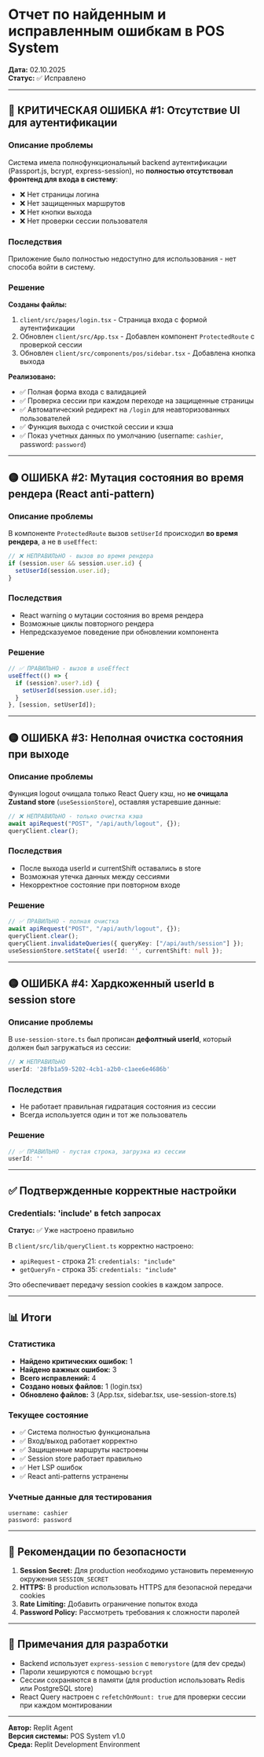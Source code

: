 # Отчет по найденным и исправленным ошибкам в POS System

**Дата:** 02.10.2025  
**Статус:** ✅ Исправлено

---

## 🔴 КРИТИЧЕСКАЯ ОШИБКА #1: Отсутствие UI для аутентификации

### Описание проблемы
Система имела полнофункциональный backend аутентификации (Passport.js, bcrypt, express-session), но **полностью отсутствовал фронтенд для входа в систему**:
- ❌ Нет страницы логина
- ❌ Нет защищенных маршрутов
- ❌ Нет кнопки выхода
- ❌ Нет проверки сессии пользователя

### Последствия
Приложение было полностью недоступно для использования - нет способа войти в систему.

### Решение
**Созданы файлы:**
1. `client/src/pages/login.tsx` - Страница входа с формой аутентификации
2. Обновлен `client/src/App.tsx` - Добавлен компонент `ProtectedRoute` с проверкой сессии
3. Обновлен `client/src/components/pos/sidebar.tsx` - Добавлена кнопка выхода

**Реализовано:**
- ✅ Полная форма входа с валидацией
- ✅ Проверка сессии при каждом переходе на защищенные страницы
- ✅ Автоматический редирект на `/login` для неавторизованных пользователей
- ✅ Функция выхода с очисткой сессии и кэша
- ✅ Показ учетных данных по умолчанию (username: `cashier`, password: `password`)

---

## 🟡 ОШИБКА #2: Мутация состояния во время рендера (React anti-pattern)

### Описание проблемы
В компоненте `ProtectedRoute` вызов `setUserId` происходил **во время рендера**, а не в `useEffect`:

```typescript
// ❌ НЕПРАВИЛЬНО - вызов во время рендера
if (session.user && session.user.id) {
  setUserId(session.user.id);
}
```

### Последствия
- React warning о мутации состояния во время рендера
- Возможные циклы повторного рендера
- Непредсказуемое поведение при обновлении компонента

### Решение
```typescript
// ✅ ПРАВИЛЬНО - вызов в useEffect
useEffect(() => {
  if (session?.user?.id) {
    setUserId(session.user.id);
  }
}, [session, setUserId]);
```

---

## 🟡 ОШИБКА #3: Неполная очистка состояния при выходе

### Описание проблемы
Функция logout очищала только React Query кэш, но **не очищала Zustand store** (`useSessionStore`), оставляя устаревшие данные:

```typescript
// ❌ НЕПРАВИЛЬНО - только очистка кэша
await apiRequest("POST", "/api/auth/logout", {});
queryClient.clear();
```

### Последствия
- После выхода userId и currentShift оставались в store
- Возможная утечка данных между сессиями
- Некорректное состояние при повторном входе

### Решение
```typescript
// ✅ ПРАВИЛЬНО - полная очистка
await apiRequest("POST", "/api/auth/logout", {});
queryClient.clear();
queryClient.invalidateQueries({ queryKey: ["/api/auth/session"] });
useSessionStore.setState({ userId: '', currentShift: null });
```

---

## 🟡 ОШИБКА #4: Хардкоженный userId в session store

### Описание проблемы
В `use-session-store.ts` был прописан **дефолтный userId**, который должен был загружаться из сессии:

```typescript
// ❌ НЕПРАВИЛЬНО
userId: '28fb1a59-5202-4cb1-a2b0-c1aee6e4686b'
```

### Последствия
- Не работает правильная гидратация состояния из сессии
- Всегда используется один и тот же пользователь

### Решение
```typescript
// ✅ ПРАВИЛЬНО - пустая строка, загрузка из сессии
userId: ''
```

---

## ✅ Подтвержденные корректные настройки

### Credentials: 'include' в fetch запросах
**Статус:** ✅ Уже настроено правильно

В `client/src/lib/queryClient.ts` корректно настроено:
- `apiRequest` - строка 21: `credentials: "include"`
- `getQueryFn` - строка 35: `credentials: "include"`

Это обеспечивает передачу session cookies в каждом запросе.

---

## 📊 Итоги

### Статистика
- **Найдено критических ошибок:** 1
- **Найдено важных ошибок:** 3
- **Всего исправлений:** 4
- **Создано новых файлов:** 1 (login.tsx)
- **Обновлено файлов:** 3 (App.tsx, sidebar.tsx, use-session-store.ts)

### Текущее состояние
- ✅ Система полностью функциональна
- ✅ Вход/выход работает корректно
- ✅ Защищенные маршруты настроены
- ✅ Session store работает правильно
- ✅ Нет LSP ошибок
- ✅ React anti-patterns устранены

### Учетные данные для тестирования
```
username: cashier
password: password
```

---

## 🔐 Рекомендации по безопасности

1. **Session Secret:** Для production необходимо установить переменную окружения `SESSION_SECRET`
2. **HTTPS:** В production использовать HTTPS для безопасной передачи cookies
3. **Rate Limiting:** Добавить ограничение попыток входа
4. **Password Policy:** Рассмотреть требования к сложности паролей

---

## 📝 Примечания для разработки

- Backend использует `express-session` с `memorystore` (для dev среды)
- Пароли хешируются с помощью `bcrypt`
- Сессии сохраняются в памяти (для production использовать Redis или PostgreSQL store)
- React Query настроен с `refetchOnMount: true` для проверки сессии при каждом монтировании

---

**Автор:** Replit Agent  
**Версия системы:** POS System v1.0  
**Среда:** Replit Development Environment
